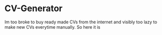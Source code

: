 # CV-Generator
Im too broke to buy ready made CVs from the internet and visibly too lazy to make new CVs everytime manually. So here it is
